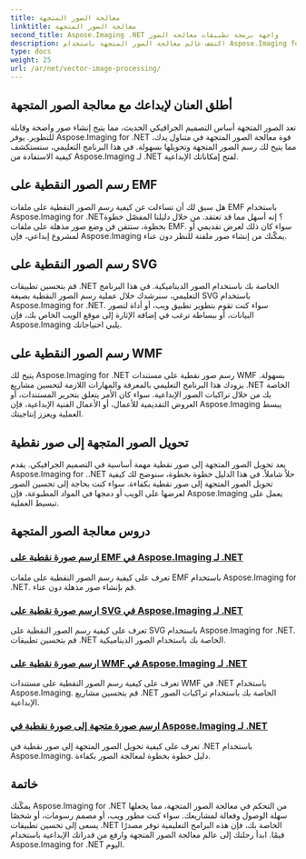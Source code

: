```yaml
---
title: معالجة الصور المتجهة
linktitle: معالجة الصور المتجهة
second_title: Aspose.Imaging .NET واجهة برمجة تطبيقات معالجة الصور
description: اكتشف عالم معالجة الصور المتجهة باستخدام Aspose.Imaging for .NET. تعلم كيفية رسم وتحويل الصور المتجهة بسهولة. قم بتحسين مشاريع .NET الخاصة بك اليوم!
type: docs
weight: 25
url: /ar/net/vector-image-processing/
---
```


## أطلق العنان لإبداعك مع معالجة الصور المتجهة

تعد الصور المتجهة أساس التصميم الجرافيكي الحديث، مما يتيح إنشاء صور واضحة وقابلة للتطوير. يوفر Aspose.Imaging for .NET قوة معالجة الصور المتجهة في متناول يدك، مما يتيح لك رسم الصور المتجهة وتحويلها بسهولة. في هذا البرنامج التعليمي، سنستكشف كيفية الاستفادة من Aspose.Imaging لـ .NET لفتح إمكاناتك الإبداعية.

## رسم الصور النقطية على EMF

هل سبق لك أن تساءلت عن كيفية رسم الصور النقطية على ملفات EMF باستخدام Aspose.Imaging for .NET؟ إنه أسهل مما قد تعتقد. من خلال دليلنا المفصّل خطوة بخطوة، ستتقن فن وضع صور مذهلة على ملفات EMF. سواء كان ذلك لعرض تقديمي أو لمشروع إبداعي، فإن Aspose.Imaging يمكّنك من إنشاء صور ملفتة للنظر دون عناء.

## رسم الصور النقطية على SVG

قم بتحسين تطبيقات .NET الخاصة بك باستخدام الصور الديناميكية. في هذا البرنامج التعليمي، سنرشدك خلال عملية رسم الصور النقطية بصيغة SVG باستخدام Aspose.Imaging for .NET. سواء كنت تقوم بتطوير تطبيق ويب، أو أداة لتصور البيانات، أو ببساطة ترغب في إضافة الإثارة إلى موقع الويب الخاص بك، فإن Aspose.Imaging يلبي احتياجاتك.

## رسم الصور النقطية على WMF

يتيح لك Aspose.Imaging for .NET رسم صور نقطية على مستندات WMF بسهولة. يزودك هذا البرنامج التعليمي بالمعرفة والمهارات اللازمة لتحسين مشاريع .NET الخاصة بك من خلال تراكبات الصور الإبداعية. سواء كان الأمر يتعلق بتحرير المستندات، أو العروض التقديمية للأعمال، أو الأعمال الفنية الإبداعية، فإن Aspose.Imaging يبسط العملية ويعزز إنتاجيتك.

## تحويل الصور المتجهة إلى صور نقطية

يعد تحويل الصور المتجهة إلى صور نقطية مهمة أساسية في التصميم الجرافيكي. يقدم Aspose.Imaging for ..NET حلاً شاملاً. في هذا الدليل خطوة بخطوة، سنوضح لك كيفية تحويل الصور المتجهة إلى صور نقطية بكفاءة. سواء كنت بحاجة إلى تحسين الصور لعرضها على الويب أو دمجها في المواد المطبوعة، فإن Aspose.Imaging يعمل على تبسيط العملية.

## دروس معالجة الصور المتجهة
### [ارسم صورة نقطية على EMF في Aspose.Imaging لـ .NET](./draw-raster-image-on-emf/)
تعرف على كيفية رسم الصور النقطية على ملفات EMF باستخدام Aspose.Imaging for .NET. قم بإنشاء صور مذهلة دون عناء.
### [ارسم صورة نقطية على SVG في Aspose.Imaging لـ .NET](./draw-raster-image-on-svg/)
تعرف على كيفية رسم الصور النقطية على SVG باستخدام Aspose.Imaging for .NET. قم بتحسين تطبيقات .NET الخاصة بك باستخدام الصور الديناميكية.
### [ارسم صورة نقطية على WMF في Aspose.Imaging لـ .NET](./draw-raster-image-on-wmf/)
تعرف على كيفية رسم الصور النقطية على مستندات WMF في .NET باستخدام Aspose.Imaging. قم بتحسين مشاريع .NET الخاصة بك باستخدام تراكبات الصور الإبداعية.
### [ارسم صورة متجهة إلى صورة نقطية في Aspose.Imaging لـ .NET](./draw-vector-image-to-raster-image/)
تعرف على كيفية تحويل الصور المتجهة إلى صور نقطية في .NET باستخدام Aspose.Imaging. دليل خطوة بخطوة لمعالجة الصور بكفاءة.

## خاتمة

يمكّنك Aspose.Imaging for .NET من التحكم في معالجة الصور المتجهة، مما يجعلها سهلة الوصول وفعالة لمشاريعك. سواء كنت مطور ويب، أو مصمم رسومات، أو شخصًا يسعى إلى تحسين تطبيقات .NET الخاصة بك، فإن هذه البرامج التعليمية توفر مصدرًا قيمًا. ابدأ رحلتك إلى عالم معالجة الصور المتجهة وارفع من قدراتك الإبداعية باستخدام Aspose.Imaging for .NET اليوم.